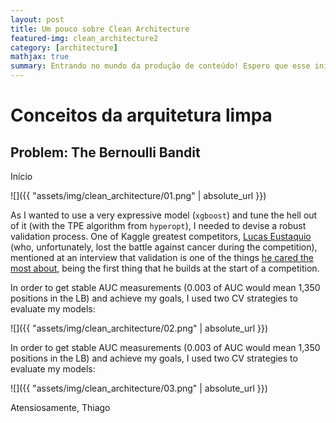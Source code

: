 ```yaml
---
layout: post
title: Um pouco sobre Clean Architecture
featured-img: clean_architecture2
category: [architecture]
mathjax: true
summary: Entrando no mundo da produção de conteúdo! Espero que esse início me leve para uma jornada cheia de descobertas.
---
```


# Conceitos da arquitetura limpa

## Problem: The Bernoulli Bandit

Início

![]({{ "assets/img/clean_architecture/01.png" | absolute_url }})

As I wanted to use a very expressive model (`xgboost`) and tune the hell out of it (with the TPE algorithm from `hyperopt`), I needed to devise a robust validation process. One of Kaggle greatest competitors, [Lucas Eustaquio](https://www.kaggle.com/leustagos) (who, unfortunately, lost the battle against cancer during the competition), mentioned at an interview that validation is one of the things [he cared the most about](http://blog.kaggle.com/2016/02/22/profiling-top-kagglers-leustagos-current-7-highest-1/), being the first thing that he builds at the start of a competition.

In order to get stable AUC measurements (0.003 of AUC would mean 1,350 positions in the LB) and achieve my goals, I used two CV strategies to evaluate my models:

![]({{ "assets/img/clean_architecture/02.png" | absolute_url }})

In order to get stable AUC measurements (0.003 of AUC would mean 1,350 positions in the LB) and achieve my goals, I used two CV strategies to evaluate my models:

![]({{ "assets/img/clean_architecture/03.png" | absolute_url }})

Atensiosamente, 
Thiago

